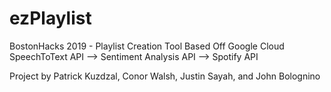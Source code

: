 # ezPlaylist
BostonHacks 2019 - Playlist Creation Tool Based Off Google Cloud SpeechToText API --> Sentiment Analysis API --> Spotify API

Project by Patrick Kuzdzal, Conor Walsh, Justin Sayah, and John Bolognino
